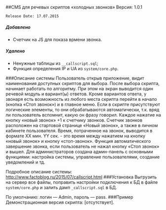 ##CMS для речевых скриптов «холодных звонков» 
Версия: 1.0.1

`Release Date: 17.07.2015`
##### Добавлено
* Счетчик на JS для показа врмени звонка.

##### Удалено
* Ненужные таблицы из `__callscript.sql`;
* Функция определения IP и UA из `system/core.php`.

###Описание системы
Пользователь открыв приложение, видит наименования доступных скриптов для выбора. После выбора скрипта, начинает работать по алгоритму. При этом на экран выводится один речевой модуль и вариант(ы) ответов. Кроме вариантов ответа, у звонаря есть возможность из любого места скрипта перейти в начало (кнопка «Стоп звонок») и в главное меню. Если в скрипте присутствуют логические элементы, то они обрабатываются автоматически, т.к. вряд ли пользователь вспомнит, какую он фразу говорил. Каждое нажатие на кнопку «новый звонок» +1 к счетчику звонков. Счетчик звонков расположен на стартовой странице «Новый звонок», а также в личном кабинете пользователя.
Время, потраченное на звонок, выводится в формате XX мин. YY сек. - это время между нажатием на кнопку «новый звонок» и кнопку «стоп-звонок».
Функция автоматического завершение звонка, если пользователь не нажал кнопку «Стоп звонок» и вышел.
Для администраторов создана админ-панель с основными функциями: настройка системы, управление пользователями, создание уведомлений и тд.

Подробное описание системы: http://www.factoblog.ru/2015/07/callscript.html
###Установка
Выгрузить на сервер все файлы, поправить настройки подключения к БД в файле `system/core.php` и залить дамп `_callscript.sql` в БД. 

По умолчанию: логин — Admin, пароль — pass.
###Пример
Демонстрационная версия скрипта: [отсутствует].
